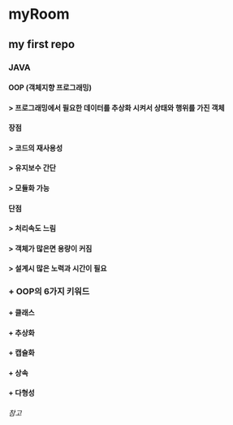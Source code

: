 # myRoom
my first repo
---------------------------------------
### JAVA
#### OOP (객체지향 프로그래밍)
#### > 프로그래밍에서 필요한 데이터를 추상화 시켜서 상태와 행위를 가진 객체
#### 장점
  #### > 코드의 재사용성
  #### > 유지보수 간단
  #### >   모듈화 가능
#### 단점
#### >     처리속도 느림
#### >     객체가 많은면 용량이 커짐
#### >     설계시 많은 노력과 시간이 필요
### + OOP의 6가지 키워드
#### +      클래스
#### +      추상화
    
#### +      캡슐화
#### +      상속
#### +      다형성

###### 참고 
